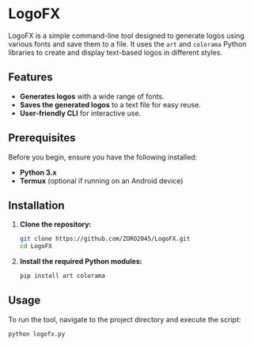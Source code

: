 # LogoFX

LogoFX is a simple command-line tool designed to generate logos using various fonts and save them to a file. It uses the `art` and `colorama` Python libraries to create and display text-based logos in different styles.

## Features

- **Generates logos** with a wide range of fonts.
- **Saves the generated logos** to a text file for easy reuse.
- **User-friendly CLI** for interactive use.

## Prerequisites

Before you begin, ensure you have the following installed:

- **Python 3.x**
- **Termux** (optional if running on an Android device)

## Installation

1. **Clone the repository:**
    ```bash
    git clone https://github.com/ZORO2045/LogoFX.git
    cd LogoFX
    ```

2. **Install the required Python modules:**
    ```bash
    pip install art colorama
    ```

## Usage

To run the tool, navigate to the project directory and execute the script:

```bash
python logofx.py
